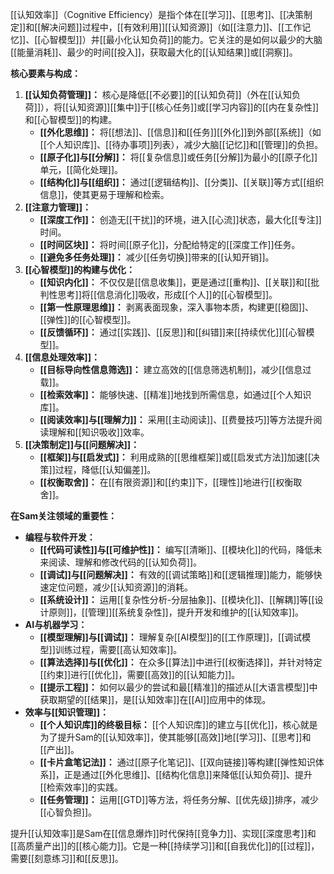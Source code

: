 [[认知效率]]（Cognitive Efficiency）是指个体在[[学习]]、[[思考]]、[[决策制定]]和[[解决问题]]过程中，[[有效利用]][[认知资源]]（如[[注意力]]、[[工作记忆]]、[[心智模型]]）并[[最小化认知负荷]]的能力。它关注的是如何以最少的大脑[[能量消耗]]、最少的时间[[投入]]，获取最大化的[[认知结果]]或[[洞察]]。

**核心要素与构成：**

1.  **[[认知负荷管理]]：** 核心是降低[[不必要]]的[[认知负荷]]（外在[[认知负荷]]），将[[认知资源]][[集中]]于[[核心任务]]或[[学习内容]]的[[内在复杂性]]和[[心智模型]]的构建。
    *   **[[外化思维]]：** 将[[想法]]、[[信息]]和[[任务]][[外化]]到外部[[系统]]（如[[个人知识库]]、[[待办事项]]列表），减少大脑[[记忆]]和[[管理]]的负担。
    *   **[[原子化]]与[[分解]]：** 将[[复杂信息]]或任务[[分解]]为最小的[[原子化]]单元，[[简化处理]]。
    *   **[[结构化]]与[[组织]]：** 通过[[逻辑结构]]、[[分类]]、[[关联]]等方式[[组织信息]]，使其更易于理解和检索。
2.  **[[注意力管理]]：**
    *   **[[深度工作]]：** 创造无[[干扰]]的环境，进入[[心流]]状态，最大化[[专注]]时间。
    *   **[[时间区块]]：** 将时间[[原子化]]，分配给特定的[[深度工作]]任务。
    *   **[[避免多任务处理]]：** 减少[[任务切换]]带来的[[认知开销]]。
3.  **[[心智模型]]的构建与优化：**
    *   **[[知识内化]]：** 不仅仅是[[信息收集]]，更是通过[[重构]]、[[关联]]和[[批判性思考]]将[[信息消化]]吸收，形成[[个人]]的[[心智模型]]。
    *   **[[第一性原理思维]]：** 剥离表面现象，深入事物本质，构建更[[稳固]]、[[弹性]]的[[心智模型]]。
    *   **[[反馈循环]]：** 通过[[实践]]、[[反思]]和[[纠错]]来[[持续优化]][[心智模型]]。
4.  **[[信息处理效率]]：**
    *   **[[目标导向性信息筛选]]：** 建立高效的[[信息筛选机制]]，减少[[信息过载]]。
    *   **[[检索效率]]：** 能够快速、[[精准]]地找到所需信息，如通过[[个人知识库]]。
    *   **[[阅读效率]]与[[理解力]]：** 采用[[主动阅读]]、[[费曼技巧]]等方法提升阅读理解和[[知识吸收]]效率。
5.  **[[决策制定]]与[[问题解决]]：**
    *   **[[框架]]与[[启发式]]：** 利用成熟的[[思维框架]]或[[启发式方法]]加速[[决策]]过程，降低[[认知偏差]]。
    *   **[[权衡取舍]]：** 在[[有限资源]]和[[约束]]下，[[理性]]地进行[[权衡取舍]]。

**在Sam关注领域的重要性：**

*   **编程与软件开发：**
    *   **[[代码可读性]]与[[可维护性]]：** 编写[[清晰]]、[[模块化]]的代码，降低未来阅读、理解和修改代码的[[认知负荷]]。
    *   **[[调试]]与[[问题解决]]：** 有效的[[调试策略]]和[[逻辑推理]]能力，能够快速定位问题，减少[[认知资源]]的消耗。
    *   **[[系统设计]]：** 运用[[复杂性分析-分层抽象]]、[[模块化]]、[[解耦]]等[[设计原则]]，[[管理]][[系统复杂性]]，提升开发和维护的[[认知效率]]。
*   **AI与机器学习：**
    *   **[[模型理解]]与[[调试]]：** 理解复杂[[AI模型]]的[[工作原理]]，[[调试模型]]训练过程，需要[[高认知效率]]。
    *   **[[算法选择]]与[[优化]]：** 在众多[[算法]]中进行[[权衡选择]]，并针对特定[[约束]]进行[[优化]]，需要[[高效]]的[[认知能力]]。
    *   **[[提示工程]]：** 如何以最少的尝试和最[[精准]]的描述从[[大语言模型]]中获取期望的[[结果]]，是[[认知效率]]在[[AI]]应用中的体现。
*   **效率与[[知识管理]]：**
    *   **[[个人知识库]]的终极目标：** [[个人知识库]]的建立与[[优化]]，核心就是为了提升Sam的[[认知效率]]，使其能够[[高效]]地[[学习]]、[[思考]]和[[产出]]。
    *   **[[卡片盒笔记法]]：** 通过[[原子化笔记]]、[[双向链接]]等构建[[弹性知识体系]]，正是通过[[外化思维]]、[[结构化信息]]来降低[[认知负荷]]、提升[[检索效率]]的实践。
    *   **[[任务管理]]：** 运用[[GTD]]等方法，将任务分解、[[优先级]]排序，减少[[心智负担]]。

提升[[认知效率]]是Sam在[[信息爆炸]]时代保持[[竞争力]]、实现[[深度思考]]和[[高质量产出]]的[[核心能力]]。它是一种[[持续学习]]和[[自我优化]]的[[过程]]，需要[[刻意练习]]和[[反思]]。
